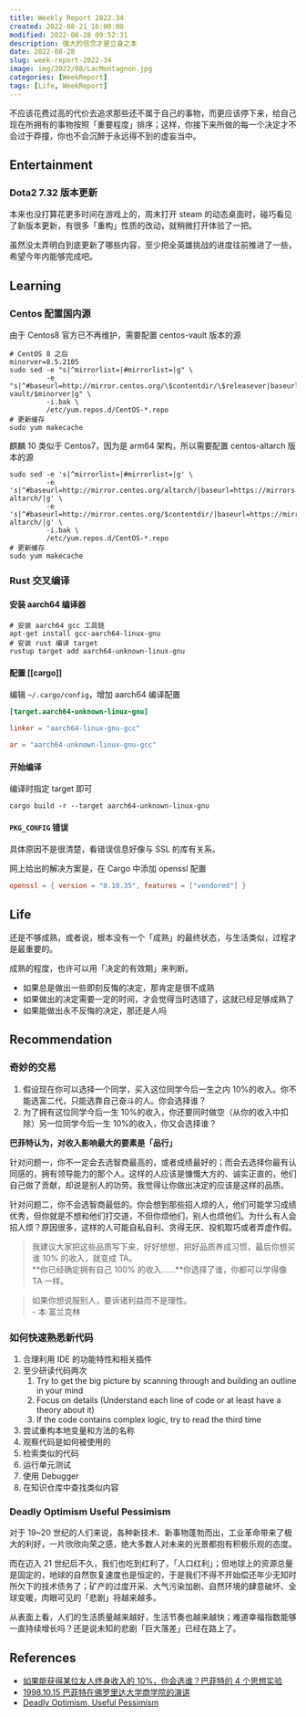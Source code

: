 ```yaml
---
title: Weekly Report 2022.34
created: 2022-08-21 16:00:00
modified: 2022-08-28 09:52:31
description: 强大的信念才是立身之本
date: 2022-08-28
slug: week-report-2022-34
image: img/2022/08/LacMontagnon.jpg
categories: [WeekReport]
tags: [Life, WeekReport]
---
```


不应该花费过高的代价去追求那些还不属于自己的事物，而更应该停下来，给自己现在所拥有的事物按照「重要程度」排序；这样，你接下来所做的每一个决定才不会过于莽撞，你也不会沉醉于永远得不到的虚妄当中。

## Entertainment

### Dota2 7.32 版本更新

本来也没打算花更多时间在游戏上的，周末打开 steam 的动态桌面时，碰巧看见了新版本更新，有很多「重构」性质的改动，就稍微打开体验了一把。

虽然没太弄明白到底更新了哪些内容，至少把全英雄挑战的进度往前推进了一些，希望今年内能够完成吧。

## Learning

### Centos 配置国内源

由于 Centos8 官方已不再维护，需要配置 centos-vault 版本的源

```shell
# CentOS 8 之后
minorver=8.5.2105
sudo sed -e "s|^mirrorlist=|#mirrorlist=|g" \
         -e "s|^#baseurl=http://mirror.centos.org/\$contentdir/\$releasever|baseurl=https://mirrors.tuna.tsinghua.edu.cn/centos-vault/$minorver|g" \
         -i.bak \
         /etc/yum.repos.d/CentOS-*.repo
# 更新缓存
sudo yum makecache
```

麒麟 10 类似于 Centos7，因为是 arm64 架构，所以需要配置 centos-altarch 版本的源

```shell
sudo sed -e 's|^mirrorlist=|#mirrorlist=|g' \
         -e 's|^#baseurl=http://mirror.centos.org/altarch/|baseurl=https://mirrors.tuna.tsinghua.edu.cn/centos-altarch/|g' \
         -e 's|^#baseurl=http://mirror.centos.org/$contentdir/|baseurl=https://mirrors.tuna.tsinghua.edu.cn/centos-altarch/|g' \
         -i.bak \
         /etc/yum.repos.d/CentOS-*.repo
# 更新缓存
sudo yum makecache
```

### Rust 交叉编译

#### 安装 aarch64 编译器

```shell
# 安装 aarch64 gcc 工具链
apt-get install gcc-aarch64-linux-gnu
# 安装 rust 编译 target
rustup target add aarch64-unknown-linux-gnu
```

#### 配置 [[cargo]]

编辑 `~/.cargo/config`，增加 aarch64 编译配置

```toml
[target.aarch64-unknown-linux-gnu]

linker = "aarch64-linux-gnu-gcc"

ar = "aarch64-unknown-linux-gnu-gcc"
```

#### 开始编译

编译时指定 target 即可

```shell
cargo build -r --target aarch64-unknown-linux-gnu
```

#### `PKG_CONFIG` 错误

具体原因不是很清楚，看错误信息好像与 SSL 的库有关系。

网上给出的解决方案是，在 Cargo 中添加 openssl 配置

```toml
openssl = { version = "0.10.35", features = ["vendored"] }
```

## Life

还是不够成熟，或者说，根本没有一个「成熟」的最终状态，与生活类似，过程才是最重要的。

成熟的程度，也许可以用「决定的有效期」来判断。

- 如果总是做出一些即刻反悔的决定，那肯定是很不成熟
- 如果做出的决定需要一定的时间，才会觉得当时选错了，这就已经足够成熟了
- 如果能做出永不反悔的决定，那还是人吗

## Recommendation

### 奇妙的交易

1. 假设现在你可以选择一个同学，买入这位同学今后一生之内 10%的收入。你不能选富二代，只能选靠自己奋斗的人。你会选择谁？
2. 为了拥有这位同学今后一生 10%的收入，你还要同时做空（从你的收入中扣除）另一位同学今后一生 10%的收入，你又会选择谁？

**巴菲特认为，对收入影响最大的要素是「品行」**

针对问题一，你不一定会去选智商最高的，或者成绩最好的；而会去选择你最有认同感的，拥有领导能力的那个人。这样的人应该是慷慨大方的、诚实正直的，他们自己做了贡献，却说是别人的功劳。我觉得让你做出决定的应该是这样的品质。

针对问题二，你不会选智商最低的。你会想到那些招人烦的人，他们可能学习成绩优秀，但你就是不想和他们打交道，不但你烦他们，别人也烦他们。为什么有人会招人烦？原因很多，这样的人可能自私自利、贪得无厌、投机取巧或者弄虚作假。

> 我建议大家把这些品质写下来，好好想想，把好品质养成习惯，最后你想买谁 10% 的收入，就变成 TA。  
> **你已经确定拥有自己 100% 的收入……**你选择了谁，你都可以学得像 TA 一样。

> 如果你想说服别人，要诉诸利益而不是理性。  
> \- 本·富兰克林

### 如何快速熟悉新代码

1. 合理利用 IDE 的功能特性和相关插件
2. 至少研读代码两次
   1. Try to get the big picture by scanning through and building an outline in your mind
   2. Focus on details (Understand each line of code or at least have a theory about it)
   3. If the code contains complex logic, try to read the third time
3. 尝试重构本地变量和方法的名称
4. 观察代码是如何被使用的
5. 检索类似的代码
6. 运行单元测试
7. 使用 Debugger
8. 在知识仓库中查找类似内容

### Deadly Optimism Useful Pessimism

对于 19~20 世纪的人们来说，各种新技术、新事物蓬勃而出，工业革命带来了极大的利好，一片欣欣向荣之感，绝大多数人对未来的光景都抱有积极乐观的态度。

而在迈入 21 世纪后不久，我们也吃到红利了，「人口红利」；但地球上的资源总量是固定的，地球的自然恢复速度也是恒定的，于是我们不得不开始偿还年少无知时所欠下的技术债务了；矿产的过度开采、大气污染加剧、自然环境的肆意破坏、全球变暖，肉眼可见的「悲剧」将越来越多。

从表面上看，人们的生活质量越来越好，生活节奏也越来越快；难道幸福指数能够一直持续增长吗？还是说未知的悲剧「巨大落差」已经在路上了。

## References

- [如果能获得某位友人终身收入的 10%，你会选谁？巴菲特的 4 个思想实验](https://havefun.zhubai.love/posts/2173029959701557248)
- [1998.10.15 巴菲特在佛罗里达大学商学院的演讲](https://xueqiu.com/1173786903/74123201)
- [Deadly Optimism, Useful Pessimism](https://richardheinberg.com/museletter-353-deadly-optimism-useful-pessimism)
